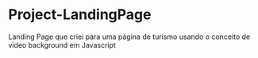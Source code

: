 # Project-LandingPage
Landing Page que criei para uma página de turismo usando o conceito de video background em Javascript
